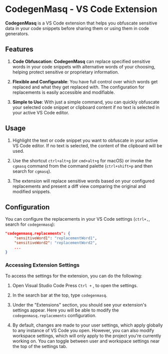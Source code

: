 # CodegenMasq - VS Code Extension

**CodegenMasq** is a VS Code extension that helps you obfuscate sensitive data in your code snippets before sharing them or using them in code generators.

## Features

1. **Code Obfuscation**: **CodegenMasq** can replace specified sensitive words in your code snippets with alternative words of your choosing, helping protect sensitive or proprietary information.

2. **Flexible and Configurable**: You have full control over which words get replaced and what they get replaced with. The configuration for replacements is easily accessible and modifiable.

3. **Simple to Use**: With just a simple command, you can quickly obfuscate your selected code snippet or clipboard content if no text is selected in your active VS Code editor.

## Usage

1. Highlight the text or code snippet you want to obfuscate in your active VS Code editor. If no text is selected, the content of the clipboard will be used.

2. Use the shortcut `ctrl+alt+g` (or `cmd+alt+g` for macOS) or invoke the `cgmasq` command from the command palette (`ctrl+shift+p` and then search for `cgmasq`).

3. The extension will replace sensitive words based on your configured replacements and present a diff view comparing the original and modified snippets.

## Configuration

You can configure the replacements in your VS Code settings (`ctrl+,`, search for `codegenmasq`):

```json
"codegenmasq.replacements": {
    "sensitiveWord1": "replacementWord1",
    "sensitiveWord2": "replacementWord2",
    ...
}
```

### Accessing Extension Settings
To access the settings for the extension, you can do the following:

1. Open Visual Studio Code
Press `Ctrl +` , to open the settings.

2. In the search bar at the top, type `codegenmasq`.

3. Under the "Extensions" section, you should see your extension's settings appear. Here you will be able to modify the `codegenmasq.replacements` configuration.

4. By default, changes are made to your user settings, which apply globally to any instance of VS Code you open. However, you can also modify workspace settings, which will only apply to the project you're currently working on. You can toggle between user and workspace settings near the top of the settings tab.